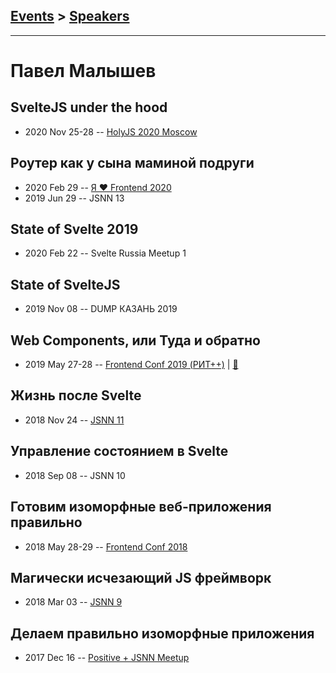 ## [Events](../README.md) > [Speakers](../speakers.md)
---

# Павел Малышев

## SvelteJS under the hood
- 2020 Nov 25-28 -- [HolyJS 2020 Moscow](https://youtu.be/OEGZOGe-120)    
## Роутер как у сына маминой подруги
- 2020 Feb 29 -- [Я ❤ Frontend 2020](https://youtu.be/kf5zccSyEso)    
- 2019 Jun 29 -- JSNN 13    
## State of Svelte 2019
- 2020 Feb 22 -- Svelte Russia Meetup 1    
## State of SvelteJS
- 2019 Nov 08 -- DUMP КАЗАНЬ 2019    
## Web Components, или Туда и обратно
- 2019 May 27-28 -- [Frontend Conf 2019 (РИТ++)](https://www.youtube.com/watch?v=3mGZzHMT8g8)  | [:notebook:](https://docs.google.com/presentation/d/1ni5QAHqIPa9jE9D0m3d_XkefqrHdnFrSv26jKV9vl60/edit?usp=sharing)  
## Жизнь после Svelte
- 2018 Nov 24 -- [JSNN 11](https://www.youtube.com/watch?v=VNDULWsmjQM)    
## Управление состоянием в Svelte
- 2018 Sep 08 -- JSNN 10    
## Готовим изоморфные веб-приложения правильно
- 2018 May 28-29 -- [Frontend Conf 2018](https://www.youtube.com/watch?v=sjzmYK9IjTE)    
## Магически исчезающий JS фреймворк
- 2018 Mar 03 -- [JSNN 9](https://youtu.be/laK43QpHYdg)    
## Делаем правильно изоморфные приложения
- 2017 Dec 16 -- [Positive + JSNN Meetup](https://www.youtube.com/watch?v=1V4BCFSs2LE)    
